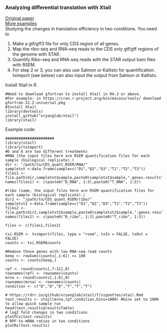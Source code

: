 ### Analyzing differential translation with Xtail
[Original paper](https://www.nature.com/articles/ncomms11194)  
[More examples](https://rdrr.io/github/xryanglab/xtail/f/vignettes/xtail.Rmd)  
Studying the changes in translation efficiency in two conditions. You need to 
1. Make a gtf/gff3 file for only CDS region of all genes.
2. Map the ribo-seq and RNA-seq reads to the CDS only gtf/gff regions of the genome with STAR.
3. Quantify Ribo-seq and RNA-seq reads with the STAR output bam files with RSEM.
4. For step 2 or 3, you can also use Salmon or Kallisto for quantification. tximport (see below) can also input the output from Salmon or Kallisto.

Install Xtail in R.
```
#Need to download gfortran to install Xtail in R4.3 or above.
#For example: in https://cran.r-project.org/bin/macosx/tools/ download gfortran-12.2-universal.pkg
#Install Xtail
library(devtools)
install_github("xryanglab/xtail")
library(xtail)
```

Example code:
```
######################
library(xtail)
library(tximport)
#D and A are two different treatments
#RNA (the input files here are RSEM quantification files for each sample (biological replicate).)
dir <- "/path/to/CDS_quant_RSEM/RNA/"
sampletxt <-data.frame(sample=c("D1","D2","D3","T1","T2","T3")) 
files1 <- file.path(dir,sampletxt$sample,paste0(sampletxt$sample,".genes.results"))
names(files1) <- c(paste0("D_RNA", 1:3),paste0("T_RNA", 1:3))

#ribo (same, the input files here are RSEM quantification files for each sample (biological replicate).)
dir2 <- "/path/to/CDS_quant_RSEM/ribo/"
sampletxt2 <-data.frame(sample=c("D1","D2","D3","T1","T2","T3"))
files2 <- file.path(dir2,sampletxt2$sample,paste0(sampletxt2$sample,".genes.results"))
names(files2) <- c(paste0("D_ribo", 1:3),paste0("T_ribo", 1:3))

files <- c(files1,files2)

txi.RSEM <- tximport(files, type = "rsem", txIn = FALSE, txOut = FALSE)
counts <- txi.RSEM$counts

#Remove those genes with low RNA-seq read counts
keep <- rowSums(counts[,1:6]) >= 100
counts <- counts[keep,] 

rpf <- round(counts[,7:12],0)
rownames(rpf) <- rownames(counts)
mrna <- round(counts[,1:6],0)
rownames(mrna) <- rownames(counts)
condition <- c("D","D","D","T","T","T")

# https://rdrr.io/github/xryanglab/xtail/f/vignettes/xtail.Rmd
test.results <- xtail(mrna,rpf,condition,bins=1000) #bins set to 1000 to allow quick sample run
head(test.results$resultsTable)
# log2 fold changes in two conditions
plotFCs(test.results)
# RPF-to-mRNA ratios in two conditions
plotRs(test.results)

```
